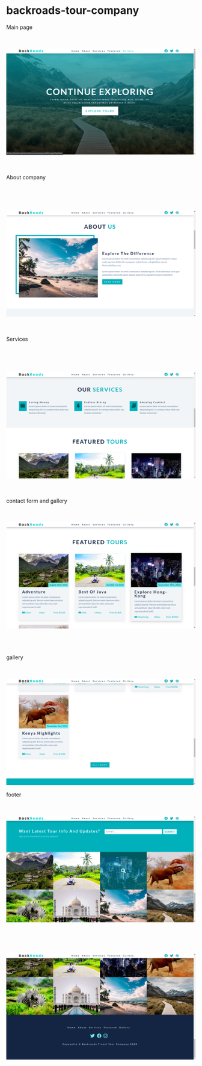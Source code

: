 # backroads-tour-company

Main page
<br/>
<br/>
<br/>


![](https://github.com/nttarun/backroads-tour-company/blob/main/screenshots/picture1.png)
<br/>
<br/>
<br/>

About company

<br/>
<br/>
<br/>

![](https://github.com/nttarun/backroads-tour-company/blob/main/screenshots/picture2.png)
<br/>
<br/>
<br/>

Services

<br/>
<br/>
<br/>

![](https://github.com/nttarun/backroads-tour-company/blob/main/screenshots/picture3.png)
<br/>
<br/>
<br/>

contact form and gallery
<br/>
<br/>
<br/>


![](https://github.com/nttarun/backroads-tour-company/blob/main/screenshots/picture4.png)

<br/>
<br/>
<br/>
gallery

<br/>
<br/>
<br/>

![](https://github.com/nttarun/backroads-tour-company/blob/main/screenshots/picture5.png)


footer
<br/>
<br/>
<br/>

![](https://github.com/nttarun/backroads-tour-company/blob/main/screenshots/picture6.png)

<br/>
<br/>
<br/>

![](https://github.com/nttarun/backroads-tour-company/blob/main/screenshots/picture7.png)
